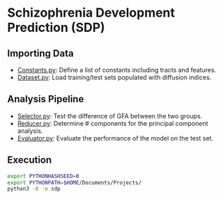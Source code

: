 # Schizophrenia Development Prediction (SDP)

## Importing Data

- [Constants.py](Constants.py): Define a list of constants including tracts and features.
- [Dataset.py](Dataset.py): Load training/test sets populated with diffusion indices.

## Analysis Pipeline

- [Selector.py](Selector.py): Test the difference of GFA between the two groups.
- [Reducer.py](Reducer.py): Determine # components for the principal component analysis.
- [Evaluator.py](Evaluator.py): Evaluate the performance of the model on the test set.

## Execution

```bash
export PYTHONHASHSEED=0
export PYTHONPATH=$HOME/Documents/Projects/
python3 -B -m sdp
```

